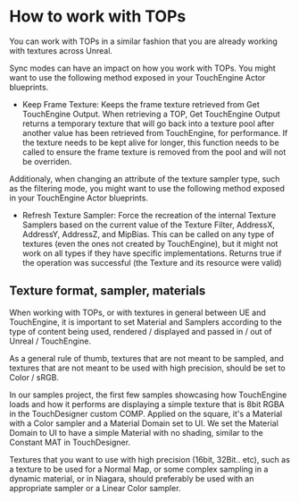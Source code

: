 # How to work with TOPs

You can work with TOPs in a similar fashion that you are already working with textures across Unreal.

Sync modes can have an impact on how you work with TOPs. You might want to use the following method exposed in your TouchEngine Actor blueprints.

- Keep Frame Texture: Keeps the frame texture retrieved from Get TouchEngine Output. When retrieving a TOP, Get TouchEngine Output returns a temporary texture that will go back into a texture pool after another value has been retrieved from TouchEngine, for performance. If the texture needs to be kept alive for longer, this function needs to be called to ensure the frame texture is removed from the pool and will not be overriden.

Additionaly, when changing an attribute of the texture sampler type, such as the filtering mode, you might want to use the following method exposed in your TouchEngine Actor blueprints.

- Refresh Texture Sampler: Force the recreation of the internal Texture Samplers based on the current value of the Texture Filter, AddressX, AddressY, AddressZ, and MipBias. This can be called on any type of textures (even the ones not created by TouchEngine), but it might not work on all types if they have specific implementations. Returns true if the operation was successful (the Texture and its resource were valid)

## Texture format, sampler, materials

When working with TOPs, or with textures in general between UE and TouchEngine, it is important to set Material and Samplers according to the type of content being used, rendered / displayed and passed in / out of Unreal / TouchEngine.

As a general rule of thumb, textures that are not meant to be sampled, and textures that are not meant to be used with high precision, should be set to Color / sRGB. 

In our samples project, the first few samples showcasing how TouchEngine loads and how it performs are displaying a simple texture that is 8bit RGBA in the TouchDesigner custom COMP. Applied on the square, it's a Material with a Color sampler and a Material Domain set to UI. We set the Material Domain to UI to have a simple Material with no shading, similar to the Constant MAT in TouchDesigner.

Textures that you want to use with high precision (16bit, 32Bit.. etc), such as a texture to be used for a Normal Map, or some complex sampling in a dynamic material, or in Niagara, should preferably be used with an appropriate sampler or a Linear Color sampler.